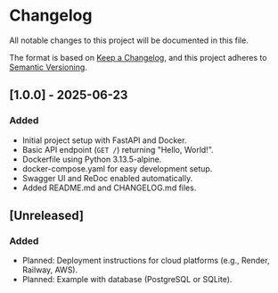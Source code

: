 # Changelog

All notable changes to this project will be documented in this file.

The format is based on [Keep a Changelog](https://keepachangelog.com/en/1.0.0/),
and this project adheres to [Semantic Versioning](https://semver.org/spec/v2.0.0.html).

## [1.0.0] - 2025-06-23

### Added
- Initial project setup with FastAPI and Docker.
- Basic API endpoint (`GET /`) returning "Hello, World!".
- Dockerfile using Python 3.13.5-alpine.
- docker-compose.yaml for easy development setup.
- Swagger UI and ReDoc enabled automatically.
- Added README.md and CHANGELOG.md files.

## [Unreleased]

### Added
- Planned: Deployment instructions for cloud platforms (e.g., Render, Railway, AWS).
- Planned: Example with database (PostgreSQL or SQLite).
